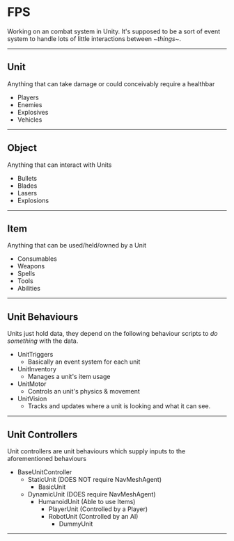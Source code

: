 # FPS

Working on an combat system in Unity.
It's supposed to be a sort of event system to handle lots of little interactions between _~things~_.

---------------------------------
Unit
---------------------------------
Anything that can take damage or could conceivably require a healthbar
- Players
- Enemies
- Explosives
- Vehicles

---------------------------------
Object
---------------------------------
Anything that can interact with Units
- Bullets
- Blades
- Lasers
- Explosions

---------------------------------
Item
---------------------------------
Anything that can be used/held/owned by a Unit
- Consumables
- Weapons
- Spells
- Tools
- Abilities

---------------------------------
Unit Behaviours
---------------------------------

Units just hold data, they depend on the following behaviour scripts to _do something_ with the data.

- UnitTriggers
	- Basically an event system for each unit
- UnitInventory
	- Manages a unit's item usage
- UnitMotor
	- Controls an unit's physics & movement
- UnitVision
	- Tracks and updates where a unit is looking and what it can see.

---------------------------------
Unit Controllers
---------------------------------

Unit controllers are unit behaviours which supply inputs to the aforementioned behaviours

- BaseUnitController
	- StaticUnit (DOES NOT require NavMeshAgent)
		- BasicUnit
	- DynamicUnit (DOES require NavMeshAgent)
		- HumanoidUnit (Able to use Items)
			- PlayerUnit (Controlled by a Player)
			- RobotUnit (Controlled by an AI)
				- DummyUnit

---------------------------------

